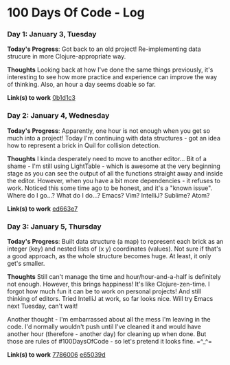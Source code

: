 # 100 Days Of Code - Log

### Day 1: January 3, Tuesday

**Today's Progress**: Got back to an old project! Re-implementing data strucure in more Clojure-appropriate way.

**Thoughts** Looking back at how I've done the same things previously, it's interesting to see how more practice and experience can improve the way of thinking. Also, an hour a day seems doable so far. 

**Link(s) to work**
[0b1d1c3](https://github.com/Gaivile/breakout/commit/0b1d1c337f54769f640b6ed437e90a459d6ba6a6)


### Day 2: January 4, Wednesday

**Today's Progress**: Apparently, one hour is not enough when you get so much into a project! Today I'm continuing with data structures - got an idea how to represent a brick in Quil for collision detection. 

**Thoughts** I kinda desperately need to move to another editor... Bit of a shame - I'm still using LightTable - which is awesome at the very beginning stage as you can see the output of all the functions straight away and inside the editor. However, when you have a bit more dependencies - it refuses to work. Noticed this some time ago to be honest, and it's a "known issue". Where do I go...? What do I do...?
Emacs? Vim? IntelliJ? Sublime? Atom?

**Link(s) to work**
[ed663e7](https://github.com/Gaivile/breakout/commit/ed663e76a21eecd57e58b7d4708fc6cf90dc163d)


### Day 3: January 5, Thursday

**Today's Progress**: Built data structure (a map) to represent each brick as an integer (key) and nested lists of (x y) coordinates (values). Not sure if that's a good approach, as the whole structure becomes huge. At least, it only get's smaller.

**Thoughts** Still can't manage the time and hour/hour-and-a-half is definitely not enough. However, this brings happiness! It's like Clojure-zen-time. I forgot how much fun it can be to work on personal projects! 
And still thinking of editors. Tried IntelliJ at work, so far looks nice. Will try Emacs next Tuesday, can't wait!

Another thought - I'm embarrassed about all the mess I'm leaving in the code. I'd normally wouldn't push until I've cleaned it and would have another hour (therefore - another day) for cleaning up when done. But those are rules of #100DaysOfCode - so let's pretend it looks fine. =^_^=

**Link(s) to work**
[7786006](https://github.com/Gaivile/breakout/commit/7786006041040120a3ffc3ab9a9784197f40a6d7)
[e65039d](https://github.com/Gaivile/breakout/commit/e65039d269b307ae3bc9fe4440ace4a3bf26cbda)
